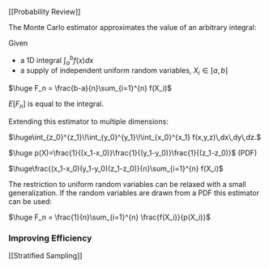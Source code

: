 [[Probability Review]]

The Monte Carlo estimator approximates the value of an arbitrary integral:

Given 
- a 1D integral $\int_a^b f(x)dx$ 
- a supply of independent uniform random variables, $X_i \in [a,b]$

$\huge F_n = \frac{b-a}{n}\sum_{i=1}^{n} f(X_i)$

$E[F_n]$ is equal to the integral.

Extending this estimator to multiple dimensions:

$\huge\int_{z_0}^{z_1}\!\int_{y_0}^{y_1}\!\int_{x_0}^{x_1} f(x,y,z)\,dx\,dy\,dz.$

$\huge p(X)=\frac{1}{(x_1-x_0)}\frac{1}{(y_1-y_0)}\frac{1}{(z_1-z_0)}$ (PDF)

$\huge\frac{(x_1-x_0)(y_1-y_0)(z_1-z_0)}{n}\sum_{i=1}^{n} f(X_i)$

The restriction to uniform random variables can be relaxed with a small generalization. If the random variables are drawn from a PDF this estimator can be used:

$\huge F_n = \frac{1}{n}\sum_{i=1}^{n} \frac{f(X_i)}{p(X_i)}$

### Improving Efficiency

[[Stratified Sampling]]
